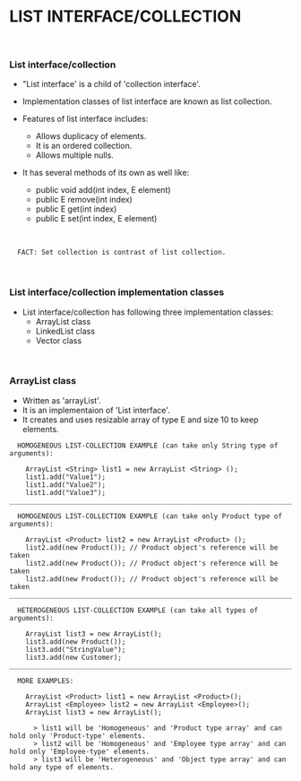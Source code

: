 # LIST INTERFACE/COLLECTION

<br>

### **List interface/collection**

+ "List interface' is a child of 'collection interface'.
+ Implementation classes of list interface are known as list collection.

+ Features of list interface includes:
  + Allows duplicacy of elements.
  + It is an ordered collection.
  + Allows multiple nulls.

+ It has several methods of its own as well like:
  + public void add(int index, E element)
  + public E remove(int index)
  + public E get(int index)
  + public E set(int index, E element)

<br>

```
  FACT: Set collection is contrast of list collection.
```

<br>

### **List interface/collection implementation classes**

+ List interface/collection has following three implementation classes:
  + ArrayList class
  + LinkedList class
  + Vector class

<br>

### **ArrayList class**

+ Written as 'arrayList'.
+ It is an implementaion of 'List interface'.
+ It creates and uses resizable array of type E and size 10 to keep elements.

```
  HOMOGENEOUS LIST-COLLECTION EXAMPLE (can take only String type of arguments):

    ArrayList <String> list1 = new ArrayList <String> ();
    list1.add("Value1");
    list1.add("Value2");
    list1.add("Value3");
_______________________________________________________________________________________

  HOMOGENEOUS LIST-COLLECTION EXAMPLE (can take only Product type of arguments):

    ArrayList <Product> list2 = new ArrayList <Product> ();
    list2.add(new Product()); // Product object's reference will be taken
    list2.add(new Product()); // Product object's reference will be taken
    list2.add(new Product()); // Product object's reference will be taken
_______________________________________________________________________________________

  HETEROGENEOUS LIST-COLLECTION EXAMPLE (can take all types of arguments):

    ArrayList list3 = new ArrayList();
    list3.add(new Product());
    list3.add("StringValue");
    list3.add(new Customer);
_______________________________________________________________________________________
  
  MORE EXAMPLES:

    ArrayList <Product> list1 = new ArrayList <Product>();
    ArrayList <Employee> list2 = new ArrayList <Employee>();
    ArrayList list3 = new ArrayList();

      > list1 will be 'Homogeneous' and 'Product type array' and can hold only 'Product-type' elements.
      > list2 will be 'Homogeneous' and 'Employee type array' and can hold only 'Employee-type' elements.
      > list3 will be 'Heterogeneous' and 'Object type array' and can hold any type of elements.
```
